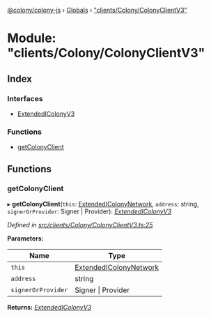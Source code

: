 [@colony/colony-js](../README.md) › [Globals](../globals.md) › ["clients/Colony/ColonyClientV3"](_clients_colony_colonyclientv3_.md)

# Module: "clients/Colony/ColonyClientV3"

## Index

### Interfaces

* [ExtendedIColonyV3](../interfaces/_clients_colony_colonyclientv3_.extendedicolonyv3.md)

### Functions

* [getColonyClient](_clients_colony_colonyclientv3_.md#getcolonyclient)

## Functions

###  getColonyClient

▸ **getColonyClient**(`this`: [ExtendedIColonyNetwork](../interfaces/_clients_colonynetworkclient_.extendedicolonynetwork.md), `address`: string, `signerOrProvider`: Signer | Provider): *[ExtendedIColonyV3](../interfaces/_clients_colony_colonyclientv3_.extendedicolonyv3.md)*

*Defined in [src/clients/Colony/ColonyClientV3.ts:25](https://github.com/JoinColony/colonyJS/blob/2830301/src/clients/Colony/ColonyClientV3.ts#L25)*

**Parameters:**

Name | Type |
------ | ------ |
`this` | [ExtendedIColonyNetwork](../interfaces/_clients_colonynetworkclient_.extendedicolonynetwork.md) |
`address` | string |
`signerOrProvider` | Signer &#124; Provider |

**Returns:** *[ExtendedIColonyV3](../interfaces/_clients_colony_colonyclientv3_.extendedicolonyv3.md)*
